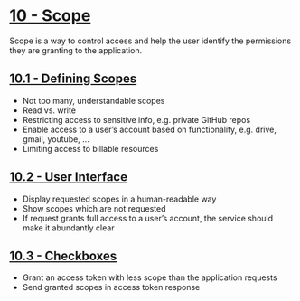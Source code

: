 # [10 - Scope](https://www.oauth.com/oauth2-servers/scope/) 
Scope is a way to control access and help the user identify the permissions they are granting to the application.

## [10.1 - Defining Scopes](https://www.oauth.com/oauth2-servers/scope/defining-scopes/)
- Not too many, understandable scopes
- Read vs. write
- Restricting access to sensitive info, e.g. private GitHub repos
- Enable access to a user’s account based on functionality, e.g. drive, gmail, youtube, ...
- Limiting access to billable resources

## [10.2 - User Interface](https://www.oauth.com/oauth2-servers/scope/user-interface/)
- Display requested scopes in a human-readable way
- Show scopes which are not requested
- If request grants full access to a user’s account, the service should make it abundantly clear

## [10.3 - Checkboxes](https://www.oauth.com/oauth2-servers/scope/checkboxes/)
- Grant an access token with less scope than the application requests
- Send granted scopes in access token response 